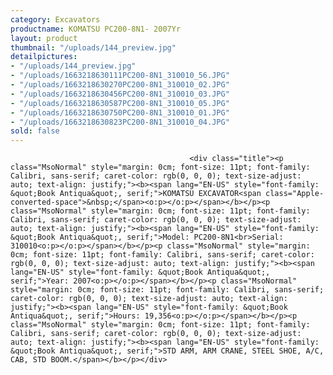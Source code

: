 ```yaml
---
category: Excavators
productname: KOMATSU PC200-8N1- 2007Yr
layout: product
thumbnail: "/uploads/144_preview.jpg"
detailpictures:
- "/uploads/144_preview.jpg"
- "/uploads/1663218630111PC200-8N1_310010_56.JPG"
- "/uploads/1663218630270PC200-8N1_310010_02.JPG"
- "/uploads/1663218630456PC200-8N1_310010_03.JPG"
- "/uploads/1663218630587PC200-8N1_310010_05.JPG"
- "/uploads/1663218630750PC200-8N1_310010_01.JPG"
- "/uploads/1663218630823PC200-8N1_310010_04.JPG"
sold: false
---
```


                                            <div class="title"><p class="MsoNormal" style="margin: 0cm; font-size: 11pt; font-family: Calibri, sans-serif; caret-color: rgb(0, 0, 0); text-size-adjust: auto; text-align: justify;"><b><span lang="EN-US" style="font-family: &quot;Book Antiqua&quot;, serif;">KOMATSU EXCAVATOR<span class="Apple-converted-space">&nbsp;</span><o:p></o:p></span></b></p><p class="MsoNormal" style="margin: 0cm; font-size: 11pt; font-family: Calibri, sans-serif; caret-color: rgb(0, 0, 0); text-size-adjust: auto; text-align: justify;"><b><span lang="EN-US" style="font-family: &quot;Book Antiqua&quot;, serif;">Model: PC200-8N1<br>Serial: 310010<o:p></o:p></span></b></p><p class="MsoNormal" style="margin: 0cm; font-size: 11pt; font-family: Calibri, sans-serif; caret-color: rgb(0, 0, 0); text-size-adjust: auto; text-align: justify;"><b><span lang="EN-US" style="font-family: &quot;Book Antiqua&quot;, serif;">Year: 2007<o:p></o:p></span></b></p><p class="MsoNormal" style="margin: 0cm; font-size: 11pt; font-family: Calibri, sans-serif; caret-color: rgb(0, 0, 0); text-size-adjust: auto; text-align: justify;"><b><span lang="EN-US" style="font-family: &quot;Book Antiqua&quot;, serif;">Hours: 19,356<o:p></o:p></span></b></p><p class="MsoNormal" style="margin: 0cm; font-size: 11pt; font-family: Calibri, sans-serif; caret-color: rgb(0, 0, 0); text-size-adjust: auto; text-align: justify;"><b><span lang="EN-US" style="font-family: &quot;Book Antiqua&quot;, serif;">STD ARM, ARM CRANE, STEEL SHOE, A/C, CAB, STD BOOM.</span></b></p></div>

